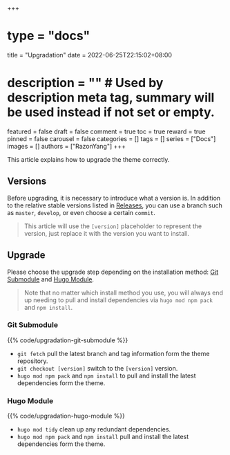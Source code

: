 +++
# type = "docs"
title = "Upgradation"
date = 2022-06-25T22:15:02+08:00
# description = "" # Used by description meta tag, summary will be used instead if not set or empty.
featured = false
draft = false
comment = true
toc = true
reward = true
pinned = false
carousel = false
categories = []
tags = []
series = ["Docs"]
images = []
authors = ["RazonYang"]
+++

This article explains how to upgrade the theme correctly.

<!--more-->

## Versions

Before upgrading, it is necessary to introduce what a version is. In addition to the relative stable versions listed in [Releases](https://github.com/razonyang/hugo-theme-bootstrap/releases), you can use a branch such as `master`, `develop`, or even choose a certain `commit`.

> This article will use the `[version]` placeholder to represent the version, just replace it with the version you want to install.

## Upgrade

Please choose the upgrade step depending on the installation method: [Git Submodule](#git-submodule) and [Hugo Module](#hugo-module).

> Note that no matter which install method you use, you will always end up needing to pull and install dependencies via `hugo mod npm pack` and `npm install`.

### Git Submodule

{{% code/upgradation-git-submodule %}}

- `git fetch` pull the latest branch and tag information form the theme repository.
- `git checkout [version]` switch to the `[version]` version.
- `hugo mod npm pack` and `npm install` to pull and install the latest dependencies form the theme.

### Hugo Module

{{% code/upgradation-hugo-module %}}

- `hugo mod tidy` clean up any redundant dependencies.
- `hugo mod npm pack` and `npm install` pull and install the latest dependencies form the theme.
